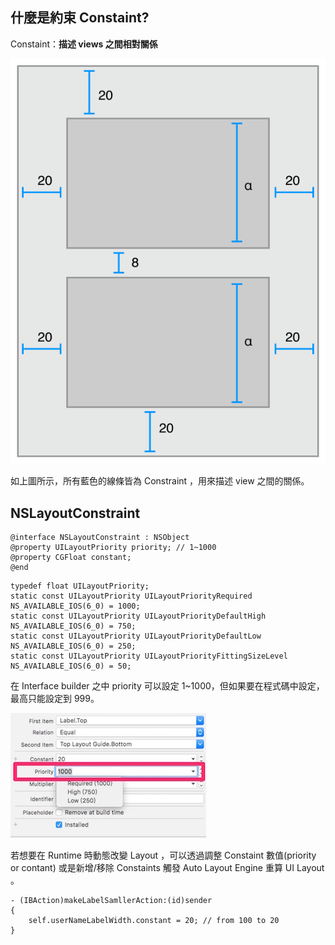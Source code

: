什麼是約束 Constaint?
---------------------------

Constaint：**描述 views 之間相對關係**

![layout_constraints_2x.png](./layout_constraints_2x.png)

如上圖所示，所有藍色的線條皆為 Constraint ，用來描述 view 之間的關係。


## NSLayoutConstraint
```
@interface NSLayoutConstraint : NSObject
@property UILayoutPriority priority; // 1~1000
@property CGFloat constant;
@end
```

```
typedef float UILayoutPriority;
static const UILayoutPriority UILayoutPriorityRequired NS_AVAILABLE_IOS(6_0) = 1000;
static const UILayoutPriority UILayoutPriorityDefaultHigh NS_AVAILABLE_IOS(6_0) = 750;
static const UILayoutPriority UILayoutPriorityDefaultLow NS_AVAILABLE_IOS(6_0) = 250;
static const UILayoutPriority UILayoutPriorityFittingSizeLevel NS_AVAILABLE_IOS(6_0) = 50;
```

在 Interface builder 之中 priority 可以設定 1~1000，但如果要在程式碼中設定，最高只能設定到 999。

![constraint_priority.jpg](./constraint_priority.jpg)

若想要在 Runtime 時動態改變 Layout ，可以透過調整 Constaint 數值(priority or contant) 或是新增/移除 Constaints 觸發 Auto Layout Engine 重算 UI Layout 。

```
- (IBAction)makeLabelSamllerAction:(id)sender
{
	self.userNameLabelWidth.constant = 20; // from 100 to 20	
}
```